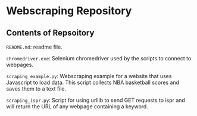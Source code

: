 # Webscraping Repository

## Contents of Repsoitory

`README.md`: readme file.

`chromedriver.exe`: Selenium chromedriver used by the scripts to connect to webpages.

`scraping_example.py`: Webscraping example for a website that uses Javascript to load data. This script collects NBA basketball scores and saves them to a text file.

`scraping_ispr.py`: Script for using urllib to send GET requests to ispr and will return the URL of any webpage containing a keyword.